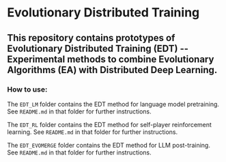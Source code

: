 # Evolutionary Distributed Training

## This repository contains prototypes of Evolutionary Distributed Training (EDT) -- Experimental methods to combine Evolutionary Algorithms (EA) with Distributed Deep Learning.


### How to use:
The `EDT_LM` folder contains the EDT method for language model pretraining. See `README.md` in that folder for further instructions.

The `EDT_RL` folder contains the EDT method for self-player reinforcement learning. See `README.md` in that folder for further instructions.

The `EDT_EVOMERGE` folder contains the EDT method for LLM post-training. See `README.md` in that folder for further instructions.